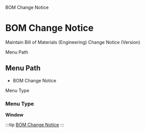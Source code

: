 
BOM Change Notice
# BOM Change Notice


Maintain Bill of Materials (Engineering) Change Notice (Version)

Menu Path
## Menu Path



- BOM Change Notice

Menu Type
### Menu Type

**Window**


:::tip
[BOM Change Notice](functional-guide/window/window-bom-change-notice.md)
:::